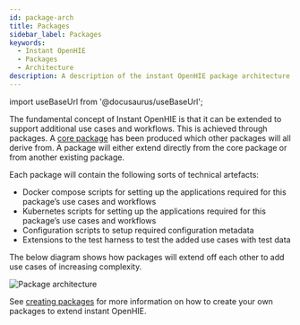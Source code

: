 ```yaml
---
id: package-arch
title: Packages
sidebar_label: Packages
keywords:
  - Instant OpenHIE
  - Packages
  - Architecture
description: A description of the instant OpenHIE package architecture
---
```


import useBaseUrl from '@docusaurus/useBaseUrl';

The fundamental concept of Instant OpenHIE is that it can be extended to support additional use cases and workflows. This is achieved through packages. A [core package](packages/core.md) has been produced which other packages will all derive from. A package will either extend directly from the core package or from another existing package.

Each package will contain the following sorts of technical artefacts:

- Docker compose scripts for setting up the applications required for this package’s use cases and workflows
- Kubernetes scripts for setting up the applications required for this package’s use cases and workflows
- Configuration scripts to setup required configuration metadata
- Extensions to the test harness to test the added use cases with test data

The below diagram shows how packages will extend off each other to add use cases of increasing complexity.

<div class="text--center">
  <img alt="Package architecture" src={useBaseUrl('img/package-arch.png')} />
</div>

See [creating packages](creating-packages.md) for more information on how to create your own packages to extend instant OpenHIE.
